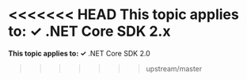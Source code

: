 <<<<<<< HEAD
**This topic applies to: ✓** .NET Core SDK 2.x
=======
**This topic applies to: ✓** .NET Core SDK 2.0
>>>>>>> upstream/master
